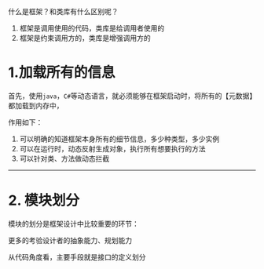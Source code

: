 什么是框架？和类库有什么区别呢？

1. 框架是调用使用的代码，类库是给调用者使用的
2. 框架是约束调用方的，类库是增强调用方的



# 1.加载所有的信息

首先，使用`java`，`C#`等动态语言，就必须能够在框架启动时，将所有的【元数据】都加载到内存中，

作用如下：

1. 可以明确的知道框架本身所有的细节信息，多少种类型，多少实例
2. 可以在运行时，动态反射生成对象，执行所有想要执行的方法
3. 可以针对类、方法做动态拦截

***

 # 2. 模块划分

模块的划分是框架设计中比较重要的环节：

更多的考验设计者的抽象能力、规划能力



从代码角度看，主要手段就是接口的定义划分





